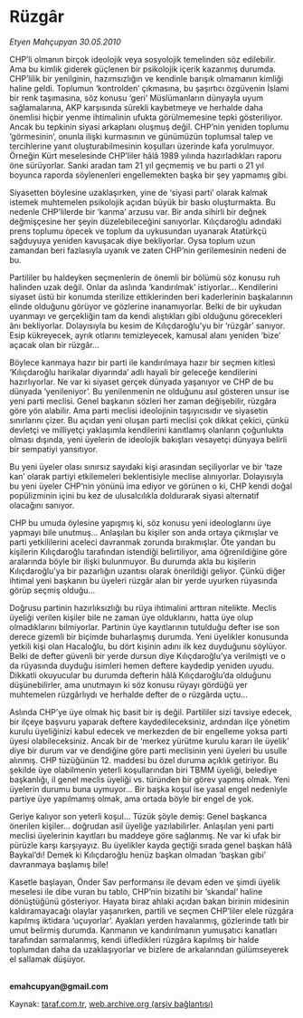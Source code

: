 # Rüzgâr

*Etyen Mahçupyan 30.05.2010*

<div class="yazi"><p>CHP’li olmanın birçok ideolojik veya sosyolojik temelinden söz edilebilir. Ama bu kimlik giderek güçlenen bir psikolojik içerik kazanmış durumda. CHP’lilik bir yenilginin, hazımsızlığın ve kendinle barışık olmamanın kimliği haline geldi. Toplumun ‘kontrolden’ çıkmasına, bu şaşırtıcı özgüvenin İslami bir renk taşımasına, söz konusu ‘geri’ Müslümanların dünyayla uyum sağlamalarına, AKP karşısında sürekli kaybetmeye ve herhalde daha önemlisi hiçbir yenme ihtimalinin ufukta görülmemesine tepki gösteriliyor. Ancak bu tepkinin siyasi arkaplanı oluşmuş değil. CHP’nin yeniden toplumu ‘görmesinin’, onunla ilişki kurmasının ve günümüzün toplumsal talep ve tercihlerine yanıt oluşturabilmesinin koşulları üzerinde kafa yorulmuyor. Örneğin Kürt meselesinde CHP’liler hâlâ 1989 yılında hazırladıkları raporu öne sürüyorlar. Sanki aradan tam 21 yıl geçmemiş ve bu parti o 21 yıl boyunca raporda söylenenleri engellemekten başka bir şey yapmamış gibi. </p>
<p>Siyasetten böylesine uzaklaşırken, yine de ‘siyasi parti’ olarak kalmak istemek muhtemelen psikolojik açıdan büyük bir baskı oluşturmakta. Bu nedenle CHP’lilerde bir ‘kanma’ arzusu var. Bir anda sihirli bir değnek değmişçesine her şeyin düzelebileceğini sanıyorlar. Kılıçdaroğlu adındaki prens toplumu öpecek ve toplum da uykusundan uyanarak Atatürkçü sağduyuya yeniden kavuşacak diye bekliyorlar. Oysa toplum uzun zamandan beri fazlasıyla uyanık ve zaten CHP’nin gerilemesinin nedeni de bu. </p>
<p>Partililer bu haldeyken seçmenlerin de önemli bir bölümü söz konusu ruh halinden uzak değil. Onlar da aslında ‘kandırılmak’ istiyorlar... Kendilerini siyaset üstü bir konumda sterilize ettiklerinden beri kaderlerinin başkalarının elinde olduğunu görüyor ve gözlerine inanamıyorlar. Belki de bir uykudan uyanmayı ve gerçekliğin tam da kendi alıştıkları gibi olduğunu görecekleri ânı bekliyorlar. Dolayısıyla bu kesim de Kılıçdaroğlu’yu bir ‘rüzgâr’ sanıyor. Esip kükreyecek, ayrık otlarını temizleyecek, kamusal alanı yeniden ‘bize’ açacak olan bir rüzgâr...</p>
<p>Böylece kanmaya hazır bir parti ile kandırılmaya hazır bir seçmen kitlesi ‘Kılıçdaroğlu harikalar diyarında’ adlı hayali bir geleceğe kendilerini hazırlıyorlar. Ne var ki siyaset gerçek dünyada yaşanıyor ve CHP de bu dünyada ‘yenileniyor’. Bu yenilenmenin ne olduğunu asıl gösteren unsur ise yeni parti meclisi. Genel başkanın sözleri her zaman değişebilir, rüzgâra göre yön alabilir. Ama parti meclisi ideolojinin taşıyıcısıdır ve siyasetin sınırlarını çizer. Bu açıdan yeni oluşan parti meclisi çok dikkat çekici, çünkü devletçi ve milliyetçi yaklaşımla kendilerini kanıtlamış olanların çoğunlukta olması dışında, yeni üyelerin de ideolojik bakışları vesayetçi dünyaya belirli bir sempatiyi yansıtıyor.</p>
<p>Bu yeni üyeler olası sınırsız sayıdaki kişi arasından seçiliyorlar ve bir ‘taze kan’ olarak partiyi etkilemeleri beklentisiyle meclise alınıyorlar. Dolayısıyla bu yeni üyeler CHP’nin yönünü ima ediyor ve görünen o ki, CHP kendi doğal popülizminin içini bu kez de ulusalcılıkla doldurarak siyasi alternatif olacağını sanıyor.</p>
<p>CHP bu umuda öylesine yapışmış ki, söz konusu yeni ideologlarını üye yapmayı bile unutmuş... Anlaşılan bu kişiler son anda ortaya çıkmışlar ve parti yetkililerini aceleci davranmak zorunda bırakmışlar. Öte yandan bu kişilerin Kılıçdaroğlu tarafından istendiği belirtiliyor, ama öğrenildiğine göre aralarında böyle bir ilişki bulunmuyor. Bu durumda akla bu kişilerin Kılıçdaroğlu’ya bir pazarlığın uzantısı olarak önerildiği geliyor. Çünkü diğer ihtimal yeni başkanın bu üyeleri rüzgâr alan bir yerde uyurken rüyasında görüp seçmiş olduğu... </p>
<p>Doğrusu partinin hazırlıksızlığı bu rüya ihtimalini arttıran nitelikte. Meclis üyeliği verilen kişiler bile ne zaman üye olduklarını, hatta üye olup olmadıklarını bilmiyorlar. Partinin üye kayıtlarının tutulduğu defter ise son derece gizemli bir biçimde buharlaşmış durumda. Yeni üyelikler konusunda yetkili kişi olan Hacaloğlu, bu dört kişinin adını ilk kez duyduğunu söylüyor. Belki de defter güvenli bir yerde dursun diye Kılıçdaroğlu’ya verilmişti ve o da rüyasında duyduğu isimleri hemen deftere kaydedip yeniden uyudu. Dikkatli okuyucular bu durumda defterin hâlâ Kılıçdaroğlu’da olduğunu düşünebilirler, ama unutmayın ki söz konusu rüyayı gördüğü yer muhtemelen rüzgârlıydı ve herhalde defter de o rüzgârda uçtu...</p>
<p>Aslında CHP’ye üye olmak hiç basit bir iş değil. Partililer sizi tavsiye edecek, bir ilçeye başvuru yaparak deftere kaydedileceksiniz, ardından ilçe yönetim kurulu üyeliğinizi kabul edecek ve merkezden de bir engelleme yoksa parti üyesi olabileceksiniz. Ancak bir de ‘merkez yürütme kurulu kararı ile üyelik’ diye bir durum var ve dendiğine göre parti meclisinin yeni üyeleri bu usulle alınmış. CHP tüzüğünün 12. maddesi bu özel duruma açıklık getiriyor. Bu şekilde üye olabilmenin yeterli koşullarından biri TBMM üyeliği, belediye başkanlığı, il genel meclis üyeliği vs. türünden bir görev yapmış olmak. Yeni üyelerin durumu buna uymuyor... Bir başka koşul ise yasal engel nedeniyle partiye üye yapılmamış olmak, ama ortada böyle bir engel de yok. </p>
<p>Geriye kalıyor son yeterli koşul... Tüzük şöyle demiş: Genel başkanca önerilen kişiler... doğrudan asil üyeliğe yazılabilirler. Anlaşılan yeni parti meclisi üyelerinin kayıtları bu maddeye göre sağlanmış. Ne var ki ufak bir pürüzle karşı karşıyayız. Bu üyelikler kayda geçtiği sırada genel başkan hâlâ Baykal’dı! Demek ki Kılıçdaroğlu henüz başkan olmadan ‘başkan gibi’ davranmaya başlamış bile!</p>
<p>Kasetle başlayan, Önder Sav performansı ile devam eden ve şimdi üyelik meselesi ile dibe vuran bu tablo, CHP’nin bizatihi bir ‘skandal’ haline dönüştüğünü gösteriyor. Hayata biraz ahlaki açıdan bakan birinin midesinin kaldıramayacağı olaylar yaşanırken, partili ve seçmen CHP’liler elele rüzgâra kapılmış iktidara ‘uçuyorlar’. Ayakları yerden havalanmış, gözlerinde tatlı bir umut belirmiş durumda. Kanmanın ve kandırılmanın yumuşatıcı kanatları tarafından sarmalanmış, kendi üfledikleri rüzgâra kapılmış bir halde toplumdan daha da uzaklaşıyorlar ve bizlere de arkalarından gülümseyerek el sallamak düşüyor.</p>
<p><b><br/>emahcupyan@gmail.com</b></p></div>

Kaynak: [taraf.com.tr](http://www.taraf.com.tr:80/etyen-mahcupyan/makale-ruzgar.htm), [web.archive.org (arşiv bağlantısı)](http://web.archive.org/web/20100602123217/http://www.taraf.com.tr:80/etyen-mahcupyan/makale-ruzgar.htm)
